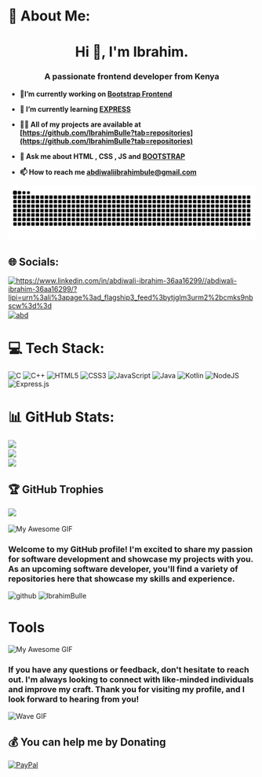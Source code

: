 # 💫 About Me:<br>
<h1 align="center">Hi 👋, I'm Ibrahim.</h1>
<h3 align="center">A passionate frontend developer from Kenya</h3>

- <b> 🔭I’m currently working on [Bootstrap Frontend](https://github.com/IbrahimBulle/bootstrap-web)</b>

- <b> 🌱 I’m currently learning   <a href="#">**EXPRESS**</a></b>

- <b> 👨‍💻 All of my projects are available at [https://github.com/IbrahimBulle?tab=repositories](https://github.com/IbrahimBulle?tab=repositories)</b>

- <b> 💬 Ask me about <a href="#" style="text-decoration:none;">**HTML , CSS , JS</a>  and <a href="#"> BOOTSTRAP**</a></b>

- <b> 📫 How to reach me **abdiwaliibrahimbule@gmail.com**</b>

![Snake animation](https://raw.githubusercontent.com/IbrahimBulle/IbrahimBulle/output/github-contribution-grid-snake-dark.svg)

## 🌐 Socials:
<a href="https://linkedin.com/in/https://www.linkedin.com/in/abdiwali-ibrahim-36aa16299//abdiwali-ibrahim-36aa16299/?lipi=urn%3ali%3apage%3ad_flagship3_feed%3bytjglm3urm2%2bcmks9nbscw%3d%3d" target="blank"><img align="center" src="https://raw.githubusercontent.com/rahuldkjain/github-profile-readme-generator/master/src/images/icons/Social/linked-in-alt.svg" alt="https://www.linkedin.com/in/abdiwali-ibrahim-36aa16299//abdiwali-ibrahim-36aa16299/?lipi=urn%3ali%3apage%3ad_flagship3_feed%3bytjglm3urm2%2bcmks9nbscw%3d%3d" height="30" width="40" /></a>
<a href="https://twitter.com/abd" target="blank"><img align="center" src="https://raw.githubusercontent.com/rahuldkjain/github-profile-readme-generator/master/src/images/icons/Social/twitter.svg" alt="abd" height="30" width="40" /></a>

# 💻 Tech Stack:
![C](https://img.shields.io/badge/c-%2300599C.svg?style=plastic&logo=c&logoColor=white) ![C++](https://img.shields.io/badge/c++-%2300599C.svg?style=plastic&logo=c%2B%2B&logoColor=white) ![HTML5](https://img.shields.io/badge/html5-%23E34F26.svg?style=plastic&logo=html5&logoColor=white) ![CSS3](https://img.shields.io/badge/css3-%231572B6.svg?style=plastic&logo=css3&logoColor=white) ![JavaScript](https://img.shields.io/badge/javascript-%23323330.svg?style=plastic&logo=javascript&logoColor=%23F7DF1E) ![Java](https://img.shields.io/badge/java-%23ED8B00.svg?style=plastic&logo=openjdk&logoColor=white) ![Kotlin](https://img.shields.io/badge/kotlin-%237F52FF.svg?style=plastic&logo=kotlin&logoColor=white)
![NodeJS](https://img.shields.io/badge/node.js-6DA55F?style=for-the-badge&logo=node.js&logoColor=white) ![Express.js](https://img.shields.io/badge/express.js-%23404d59.svg?style=for-the-badge&logo=express&logoColor=%2361DAFB)

# 📊 GitHub Stats:
![](https://github-readme-stats.vercel.app/api?username=IbrahimBulle&theme=dark&hide_border=false&include_all_commits=false&count_private=false)<br/>
![](https://github-readme-streak-stats.herokuapp.com/?user=IbrahimBulle&theme=dark&hide_border=false)<br/>
![](https://github-readme-stats.vercel.app/api/top-langs/?username=IbrahimBulle&theme=dark&hide_border=false&include_all_commits=false&count_private=false&layout=compact)

## 🏆 GitHub Trophies
![](https://github-profile-trophy.vercel.app/?username=IbrahimBulle&theme=radical&no-frame=false&no-bg=false&margin-w=4)

<img src="https://user-images.githubusercontent.com/74038190/243078655-47eb2734-addb-46da-b4dd-5e1616cd3853.gif" alt="My Awesome GIF" width="70" height="50">

### Welcome to my GitHub profile! I'm excited to share my passion for software development and showcase my projects with you. As an upcoming software developer, you'll find a variety of repositories here that showcase my skills and experience.<br>

![github](https://img.shields.io/github/followers/IbrahimBulle?style=plastic) <img src="https://komarev.com/ghpvc/?username=IbrahimBulle&label=Profile%20views&color=0e75b6&style=flat" alt="IbrahimBulle" /> 

# Tools
![My Awesome GIF](https://user-images.githubusercontent.com/74038190/240304586-d48893bd-0757-481c-8d7e-ba3e163feae7.png)

### If you have any questions or feedback, don't hesitate to reach out. I'm always looking to connect with like-minded individuals and improve my craft. Thank you for visiting my profile, and I look forward to hearing from you!
</left>

![Wave GIF](https://user-images.githubusercontent.com/74038190/214644145-264f4759-7633-441e-9d67-d8dda9d50d26.gif)

  ## 💰 You can help me by Donating
  [![PayPal](https://img.shields.io/badge/PayPal-00457C?style=for-the-badge&logo=paypal&logoColor=white)](https://paypal.me/abdiwaliibrahimbulle@gmail.com) 

  
<!-- Proudly created with GPRM ( https://gprm.itsvg.in ) -->
